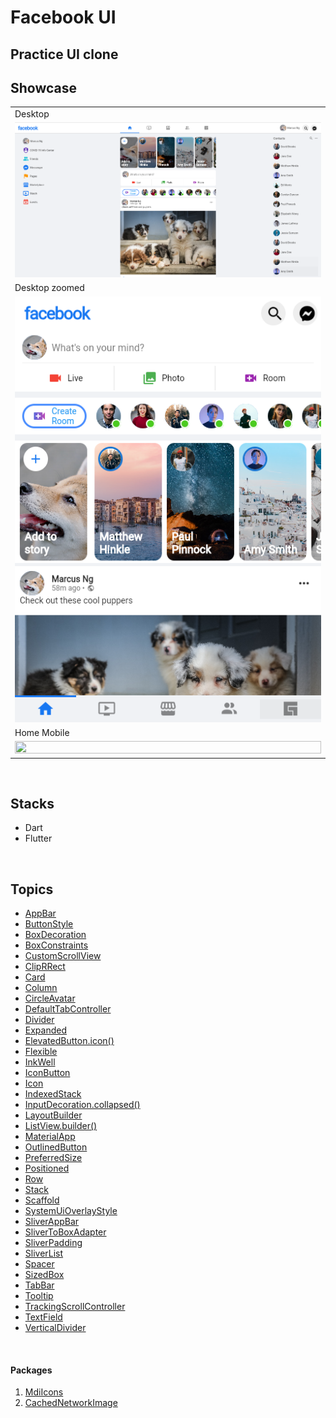 # Facebook UI

## Practice UI clone


## Showcase

<table>
  <tr>
    <td>Desktop</td>
  </tr>
  <tr>
  <td>    <img src="ss/home_desktop.png" width="100%" height="70%" /></td>
  </tr>

  
  <tr>
    <td>Desktop zoomed</td>
  </tr>
  <tr>
    <td><img src="ss/home_zoomed.png" width="100%" height="70%" /></td>
  </tr>

  <tr>
    <td>Home Mobile</td>
  </tr>
  <tr>
    <td><img src="ss/home_app.png" width="100%" height="70%" /></td>
  </tr>

 </table>
<br/>

## Stacks

- Dart
- Flutter

<br/>

## Topics

- [AppBar](https://api.flutter.dev/flutter/material/AppBar-class.html)
- [ButtonStyle](https://api.flutter.dev/flutter/material/ButtonStyle-class.html)
- [BoxDecoration](https://api.flutter.dev/flutter/painting/BoxDecoration-class.html)
- [BoxConstraints](https://api.flutter.dev/flutter/rendering/BoxConstraints-class.html)
- [CustomScrollView](https://api.flutter.dev/flutter/widgets/CustomScrollView-class.html)
- [ClipRRect](https://api.flutter.dev/flutter/widgets/ClipRRect-class.html)
- [Card](https://api.flutter.dev/flutter/material/Card-class.html)
- [Column](https://api.flutter.dev/flutter/widgets/Column-class.html)
- [CircleAvatar](https://api.flutter.dev/flutter/material/CircleAvatar-class.html)
- [DefaultTabController](https://api.flutter.dev/flutter/material/DefaultTabController-class.html)
- [Divider](https://api.flutter.dev/flutter/material/Divider-class.html)
- [Expanded](https://api.flutter.dev/flutter/widgets/Expanded-class.html)
- [ElevatedButton.icon()](https://api.flutter.dev/flutter/material/ElevatedButton/ElevatedButton.icon.html)
- [Flexible](https://api.flutter.dev/flutter/widgets/Flexible-class.html)
- [InkWell](https://api.flutter.dev/flutter/material/InkWell-class.html)
- [IconButton](https://api.flutter.dev/flutter/material/IconButton-class.html)
- [Icon](https://api.flutter.dev/flutter/widgets/Icon-class.html)
- [IndexedStack](https://api.flutter.dev/flutter/widgets/IndexedStack-class.html)
- [InputDecoration.collapsed()](https://api.flutter.dev/flutter/material/InputDecoration/InputDecoration.collapsed.html)
- [LayoutBuilder](https://api.flutter.dev/flutter/widgets/LayoutBuilder-class.html)
- [ListView.builder()](https://api.flutter.dev/flutter/widgets/ListView/ListView.builder.html)
- [MaterialApp](https://api.flutter.dev/flutter/material/MaterialApp-class.html)
- [OutlinedButton](https://api.flutter.dev/flutter/material/OutlinedButton-class.html)
- [PreferredSize](https://api.flutter.dev/flutter/widgets/PreferredSize-class.html)
- [Positioned](https://api.flutter.dev/flutter/widgets/Positioned-class.html)
- [Row](https://api.flutter.dev/flutter/widgets/Row-class.html)
- [Stack](https://api.flutter.dev/flutter/widgets/Stack-class.html)
- [Scaffold](https://api.flutter.dev/flutter/material/Scaffold-class.html)
- [SystemUiOverlayStyle](https://api.flutter.dev/flutter/services/SystemUiOverlayStyle-class.html)
- [SliverAppBar](https://api.flutter.dev/flutter/material/SliverAppBar-class.html)
- [SliverToBoxAdapter](https://api.flutter.dev/flutter/widgets/SliverToBoxAdapter-class.html)
- [SliverPadding](https://api.flutter.dev/flutter/widgets/SliverPadding-class.html)
- [SliverList](https://api.flutter.dev/flutter/widgets/SliverList-class.html)
- [Spacer](https://api.flutter.dev/flutter/widgets/Spacer-class.html)
- [SizedBox](https://api.flutter.dev/flutter/widgets/SizedBox-class.html)
- [TabBar](https://api.flutter.dev/flutter/material/TabBar-class.html)
- [Tooltip](https://api.flutter.dev/flutter/material/Tooltip-class.html)
- [TrackingScrollController](https://api.flutter.dev/flutter/widgets/TrackingScrollController-class.html)
- [TextField](https://api.flutter.dev/flutter/material/TextField-class.html)
- [VerticalDivider](https://api.flutter.dev/flutter/material/VerticalDivider-class.html)


<br/>

#### Packages


1. [MdiIcons](https://pub.dev/packages/material_design_icons_flutter)
2. [CachedNetworkImage](https://pub.dev/packages/cached_network_image)
